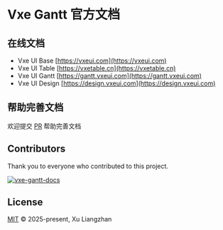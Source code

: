 # Vxe Gantt 官方文档

## 在线文档

* Vxe UI Base [https://vxeui.com](https://vxeui.com)
* Vxe UI Table [https://vxetable.cn](https://vxetable.cn)
* Vxe UI Gantt [https://gantt.vxeui.com](https://gantt.vxeui.com)
* Vxe UI Design [https://design.vxeui.com](https://design.vxeui.com)

## 帮助完善文档

欢迎提交 [PR](https://github.com/x-extends/vxe-gantt-docs/pulls) 帮助完善文档

## Contributors

Thank you to everyone who contributed to this project.

[![vxe-gantt-docs](https://contrib.rocks/image?repo=x-extends/vxe-gantt-docs)](https://github.com/x-extends/vxe-gantt-docs/graphs/contributors)

## License

[MIT](LICENSE) © 2025-present, Xu Liangzhan
